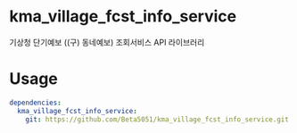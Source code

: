 # kma_village_fcst_info_service
기상청 단기예보 ((구) 동네예보) 조회서비스 API 라이브러리

# Usage
```yaml
dependencies:
  kma_village_fcst_info_service:
    git: https://github.com/Beta5051/kma_village_fcst_info_service.git
```